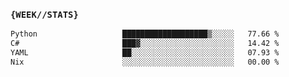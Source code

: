 ### `{WEEK//STATS}` 
<!--START_SECTION:waka-->

```txt
Python                   ███████████████████▒░░░░░   77.66 %
C#                       ███▓░░░░░░░░░░░░░░░░░░░░░   14.42 %
YAML                     ██░░░░░░░░░░░░░░░░░░░░░░░   07.93 %
Nix                      ░░░░░░░░░░░░░░░░░░░░░░░░░   00.00 %
```

<!--END_SECTION:waka-->

